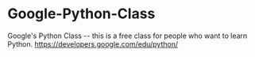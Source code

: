 # Google-Python-Class

Google's Python Class -- this is a free class for people who want to learn Python.
https://developers.google.com/edu/python/
